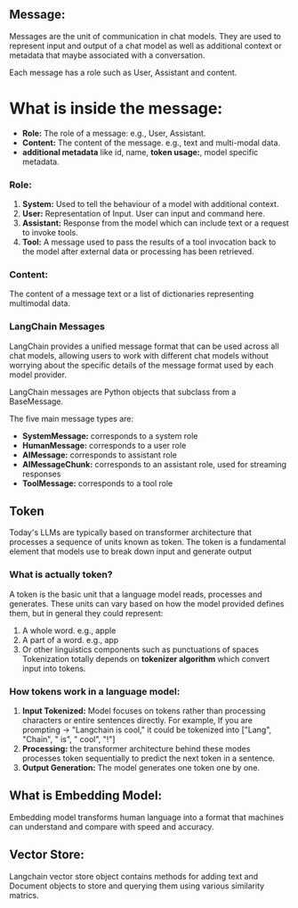 ## Message:

Messages are the unit of communication in chat models. They are used to represent input and output of a chat model as well as additional context or metadata that maybe associated with a conversation.

Each message has a role such as User, Assistant and content.

# What is inside the message:
- **Role:** The role of a message: e.g., User, Assistant.
- **Content:** The content of the message. e.g., text and multi-modal data.
- **additional metadata** like id, name, **token usage:**, model specific metadata.

### Role: 
1. **System:** Used to tell the behaviour of a model with additional context.
2. **User:** Representation of Input. User can input and command here.
3. **Assistant:** Response from the model which can include text or a request to invoke tools.
4. **Tool:** A message used to pass the results of a tool invocation back to the model after external data or 
processing has been retrieved.


### Content:
The content of a message text or a list of dictionaries representing multimodal data.

### LangChain Messages

LangChain provides a unified message format that can be used across all chat models, allowing users to work with 
different chat models without worrying about the specific details of the message format used by each model provider.

LangChain messages are Python objects that subclass from a BaseMessage.

The five main message types are:

- **SystemMessage:** corresponds to a system role 
- **HumanMessage:** corresponds to a user role 
- **AIMessage:** corresponds to assistant role 
- **AIMessageChunk:** corresponds to an assistant role, used for streaming responses 
- **ToolMessage:** corresponds to a tool role


## Token
Today's LLMs are typically based on transformer architecture that processes a sequence of units known as token.
The token is a fundamental element that models use to break down input and generate output

### What is actually token?
A token is the basic unit that a language model reads, processes and generates. These units can vary based on how 
the model provided defines them, but in general they could represent:
1. A whole word. e.g., apple 
2. A part of a word. e.g., app
3. Or other linguistics components such as punctuations of spaces
Tokenization totally depends on **tokenizer algorithm** which convert input into tokens.

### How tokens work in a language model:

1. **Input Tokenized:** Model focuses on tokens rather than processing characters or entire sentences directly.
For example, If you are prompting -> "Langchain is cool," it could be tokenized into
["Lang", "Chain", " is", " cool", "!"]
2. **Processing:** the transformer architecture behind these modes processes token sequentially to predict the next token in a sentence.
3. **Output Generation:** The model generates one token one by one.


## What is Embedding Model:
Embedding model transforms human language into a format that machines can understand and compare with speed and accuracy.

## Vector Store:

Langchain vector store object contains methods for adding text and Document objects to store and querying them using 
various similarity matrics.